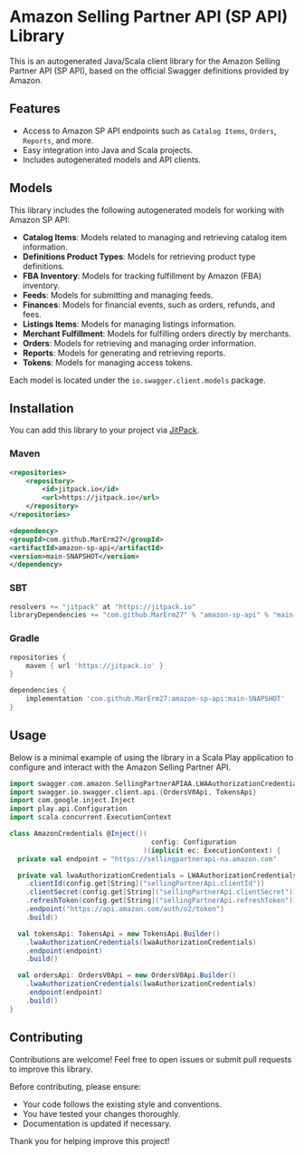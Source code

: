 # Amazon Selling Partner API (SP API) Library

This is an autogenerated Java/Scala client library for the Amazon Selling Partner API (SP API), based on the official Swagger definitions provided by Amazon.

## Features
- Access to Amazon SP API endpoints such as `Catalog Items`, `Orders`, `Reports`, and more.
- Easy integration into Java and Scala projects.
- Includes autogenerated models and API clients.

## Models
This library includes the following autogenerated models for working with Amazon SP API:

- **Catalog Items**: Models related to managing and retrieving catalog item information.
- **Definitions Product Types**: Models for retrieving product type definitions.
- **FBA Inventory**: Models for tracking fulfillment by Amazon (FBA) inventory.
- **Feeds**: Models for submitting and managing feeds.
- **Finances**: Models for financial events, such as orders, refunds, and fees.
- **Listings Items**: Models for managing listings information.
- **Merchant Fulfillment**: Models for fulfilling orders directly by merchants.
- **Orders**: Models for retrieving and managing order information.
- **Reports**: Models for generating and retrieving reports.
- **Tokens**: Models for managing access tokens.

Each model is located under the `io.swagger.client.models` package.

## Installation

You can add this library to your project via [JitPack](https://jitpack.io/).

### Maven

```xml
<repositories>
    <repository>
        <id>jitpack.io</id>
        <url>https://jitpack.io</url>
    </repository>
</repositories>

<dependency>
<groupId>com.github.MarErm27</groupId>
<artifactId>amazon-sp-api</artifactId>
<version>main-SNAPSHOT</version>
</dependency>
```

### SBT

```sbt
resolvers += "jitpack" at "https://jitpack.io"
libraryDependencies += "com.github.MarErm27" % "amazon-sp-api" % "main-SNAPSHOT"
```

### Gradle

```gradle
repositories {
    maven { url 'https://jitpack.io' }
}

dependencies {
    implementation 'com.github.MarErm27:amazon-sp-api:main-SNAPSHOT'
}
```

## Usage

Below is a minimal example of using the library in a Scala Play application to configure and interact with the Amazon Selling Partner API.

```scala
import swagger.com.amazon.SellingPartnerAPIAA.LWAAuthorizationCredentials
import swagger.io.swagger.client.api.{OrdersV0Api, TokensApi}
import com.google.inject.Inject
import play.api.Configuration
import scala.concurrent.ExecutionContext

class AmazonCredentials @Inject()(
                                   config: Configuration
                                 )(implicit ec: ExecutionContext) {
  private val endpoint = "https://sellingpartnerapi-na.amazon.com"

  private val lwaAuthorizationCredentials = LWAAuthorizationCredentials.builder()
    .clientId(config.get[String]("sellingPartnerApi.clientId"))
    .clientSecret(config.get[String]("sellingPartnerApi.clientSecret"))
    .refreshToken(config.get[String]("sellingPartnerApi.refreshToken"))
    .endpoint("https://api.amazon.com/auth/o2/token")
    .build()

  val tokensApi: TokensApi = new TokensApi.Builder()
    .lwaAuthorizationCredentials(lwaAuthorizationCredentials)
    .endpoint(endpoint)
    .build()

  val ordersApi: OrdersV0Api = new OrdersV0Api.Builder()
    .lwaAuthorizationCredentials(lwaAuthorizationCredentials)
    .endpoint(endpoint)
    .build()
}
```

## Contributing

Contributions are welcome! Feel free to open issues or submit pull requests to improve this library.

Before contributing, please ensure:
- Your code follows the existing style and conventions.
- You have tested your changes thoroughly.
- Documentation is updated if necessary.

Thank you for helping improve this project!
